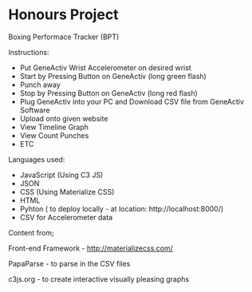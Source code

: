 # Honours Project

Boxing Performace Tracker (BPT)

Instructions:
  - Put GeneActiv Wrist Accelerometer on desired wrist 
  - Start by Pressing Button on GeneActiv (long green flash)
  - Punch away
  - Stop by Pressing Button on GeneActiv (long red flash)
  - Plug GeneActiv into your PC and Download CSV file from GeneActiv Software 
  - Upload onto given website 
  - View Timeline Graph
  - View Count Punches
  - ETC
 
 Languages used:
 - JavaScript (Using C3 JS)
 - JSON
 - CSS (Using Materialize CSS)
 - HTML
 - Pyhton ( to deploy locally - at location: http://localhost:8000/)
 - CSV for Accelerometer data 
 
Content from;
   
Front-end Framework -  http://materializecss.com/
 
PapaParse - to parse in the CSV files
 
c3js.org - to create interactive visually pleasing graphs
